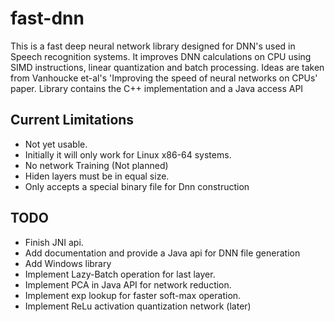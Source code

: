 # fast-dnn
This is a fast deep neural network library designed for DNN's used in Speech recognition systems.
It improves DNN calculations on CPU using SIMD instructions, linear quantization and batch processing. 
Ideas are taken from Vanhoucke et-al's 'Improving the speed of neural networks on CPUs' paper. Library contains the C++ implementation and a Java access API

## Current Limitations
* Not yet usable.
* Initially it will only work for Linux x86-64 systems.
* No network Training (Not planned)
* Hiden layers must be in equal size.
* Only accepts a special binary file for Dnn construction

## TODO
* Finish JNI api. 
* Add documentation and provide a Java api for DNN file generation
* Add Windows library
* Implement Lazy-Batch operation for last layer.
* Implement PCA in Java API for network reduction.
* Implement exp lookup for faster soft-max operation.
* Implement ReLu activation quantization network (later)
